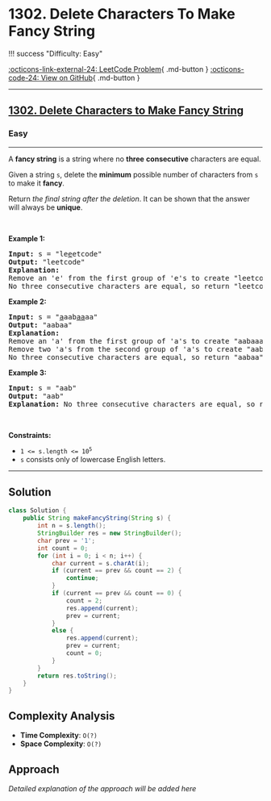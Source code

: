 # 1302. Delete Characters To Make Fancy String

!!! success "Difficulty: Easy"

[:octicons-link-external-24: LeetCode Problem](https://leetcode.com/problems/delete-characters-to-make-fancy-string/){ .md-button }
[:octicons-code-24: View on GitHub](https://github.com/RAJ8664/Leetcode/tree/master/1302-delete-characters-to-make-fancy-string){ .md-button }

---

<h2><a href="https://leetcode.com/problems/delete-characters-to-make-fancy-string">1302. Delete Characters to Make Fancy String</a></h2><h3>Easy</h3><hr><p>A <strong>fancy string</strong> is a string where no <strong>three</strong> <strong>consecutive</strong> characters are equal.</p>

<p>Given a string <code>s</code>, delete the <strong>minimum</strong> possible number of characters from <code>s</code> to make it <strong>fancy</strong>.</p>

<p>Return <em>the final string after the deletion</em>. It can be shown that the answer will always be <strong>unique</strong>.</p>

<p>&nbsp;</p>
<p><strong class="example">Example 1:</strong></p>

<pre>
<strong>Input:</strong> s = &quot;le<u>e</u>etcode&quot;
<strong>Output:</strong> &quot;leetcode&quot;
<strong>Explanation:</strong>
Remove an &#39;e&#39; from the first group of &#39;e&#39;s to create &quot;leetcode&quot;.
No three consecutive characters are equal, so return &quot;leetcode&quot;.
</pre>

<p><strong class="example">Example 2:</strong></p>

<pre>
<strong>Input:</strong> s = &quot;<u>a</u>aab<u>aa</u>aa&quot;
<strong>Output:</strong> &quot;aabaa&quot;
<strong>Explanation:</strong>
Remove an &#39;a&#39; from the first group of &#39;a&#39;s to create &quot;aabaaaa&quot;.
Remove two &#39;a&#39;s from the second group of &#39;a&#39;s to create &quot;aabaa&quot;.
No three consecutive characters are equal, so return &quot;aabaa&quot;.
</pre>

<p><strong class="example">Example 3:</strong></p>

<pre>
<strong>Input:</strong> s = &quot;aab&quot;
<strong>Output:</strong> &quot;aab&quot;
<strong>Explanation:</strong> No three consecutive characters are equal, so return &quot;aab&quot;.
</pre>

<p>&nbsp;</p>
<p><strong>Constraints:</strong></p>

<ul>
	<li><code>1 &lt;= s.length &lt;= 10<sup>5</sup></code></li>
	<li><code>s</code> consists only of lowercase English letters.</li>
</ul>


---

## Solution

```java
class Solution {
    public String makeFancyString(String s) {
        int n = s.length();
        StringBuilder res = new StringBuilder();
        char prev = '1';
        int count = 0;
        for (int i = 0; i < n; i++) {
            char current = s.charAt(i);
            if (current == prev && count == 2) {
                continue;
            }
            if (current == prev && count == 0) {
                count = 2;
                res.append(current);
                prev = current;
            }
            else {
                res.append(current);
                prev = current;
                count = 0;
            }
        }
        return res.toString();   
    }
}
```

## Complexity Analysis

- **Time Complexity**: `O(?)`
- **Space Complexity**: `O(?)`

## Approach

*Detailed explanation of the approach will be added here*

